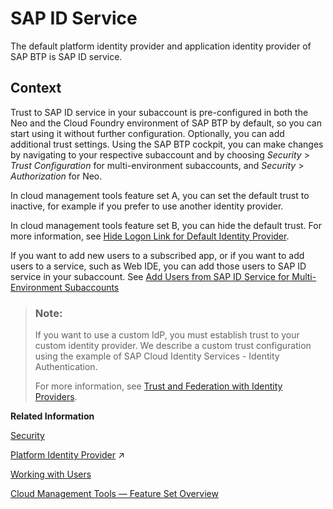 <!-- loiod6a8db70bdde459f92f2837349f95090 -->

# SAP ID Service

The default platform identity provider and application identity provider of SAP BTP is SAP ID service.



## Context

Trust to SAP ID service in your subaccount is pre-configured in both the Neo and the Cloud Foundry environment of SAP BTP by default, so you can start using it without further configuration. Optionally, you can add additional trust settings. Using the SAP BTP cockpit, you can make changes by navigating to your respective subaccount and by choosing *Security* \> *Trust Configuration* for multi-environment subaccounts, and *Security* \> *Authorization* for Neo.

In cloud management tools feature set A, you can set the default trust to inactive, for example if you prefer to use another identity provider.

In cloud management tools feature set B, you can hide the default trust. For more information, see [Hide Logon Link for Default Identity Provider](hide-logon-link-for-default-identity-provider-9e3d457.md).

If you want to add new users to a subscribed app, or if you want to add users to a service, such as Web IDE, you can add those users to SAP ID service in your subaccount. See [Add Users from SAP ID Service for Multi-Environment Subaccounts](add-users-from-sap-id-service-for-multi-environment-subaccounts-760ab77.md)

> ### Note:  
> If you want to use a custom IdP, you must establish trust to your custom identity provider. We describe a custom trust configuration using the example of SAP Cloud Identity Services - Identity Authentication.
> 
> For more information, see [Trust and Federation with Identity Providers](trust-and-federation-with-identity-providers-cb1bc8f.md).

**Related Information**  


[Security](../60_security/security-e129aa2.md "Use the security features and functions of SAP BTP to support the security policies of your organization.")

[Platform Identity Provider](https://help.sap.com/viewer/ea72206b834e4ace9cd834feed6c0e09/Cloud/en-US/80edbe70b8f3478d8a59c21a91a47aa6.html "The platform identity provider is the user base for access to your SAP BTP subaccount in the Neo environment. The default user base is provided by SAP ID Service. You can switch to an Identity Authentication tenant if you want to use a custom user base.") :arrow_upper_right:



[Working with Users](working-with-users-2c91f88.md "In the SAP BTP cockpit, you can see the users of your global account or subaccount, user-related identity provider information, and their authorizations. In a user's overview, you can create and delete users, and assign role collections. You can also display an overview of the role collections, where you can drill down all the way to the role, and see the application that the role is belongs to.")

[Cloud Management Tools — Feature Set Overview](../10_concepts/cloud-management-tools-feature-set-overview-caf4e4e.md "Cloud management tools represent the group of technologies designed for managing SAP BTP.")

